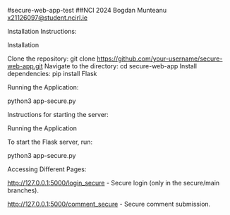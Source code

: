 #secure-web-app-test
##NCI 2024 Bogdan Munteanu x21126097@student.ncirl.ie

Installation Instructions:

Installation

Clone the repository: git clone https://github.com/your-username/secure-web-app.git
Navigate to the directory: cd secure-web-app
Install dependencies:
pip install Flask

Running the Application:

python3 app-secure.py


Instructions for starting the server:

Running the Application

To start the Flask server, run:

python3 app-secure.py 

Accessing Different Pages:

http://127.0.0.1:5000/login_secure - Secure login (only in the secure/main branches).

http://127.0.0.1:5000/comment_secure - Secure comment submission.
